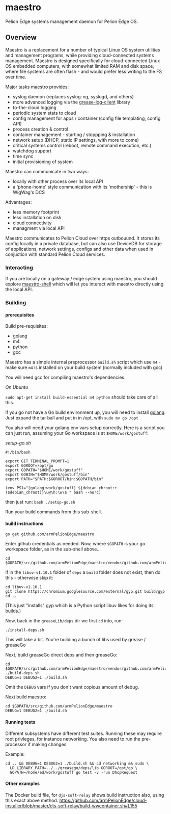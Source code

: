 # maestro
Pelion Edge systems management daemon for Pelion Edge OS. 

## Overview

Maestro is a replacement for a number of typical Linux OS system utilities and management programs, while providing cloud-connected systems management. Maestro is designed specifically for cloud-connected Linux OS embedded computers, with somewhat limited RAM and disk space, where file systems are often flash - and would prefer less writing to the FS over time.

Major tasks maestro provides:
- syslog daemon (replaces syslog-ng, syslogd, and others)
- more advanced logging via the [grease-log-client](https://github.com/armPelionEdge/grease-log-client) library
- to-the-cloud logging
- periodic system stats to cloud
- config management for apps / container (config file templating, config API)
- process creation & control
- container management - starting / stoppping & installation
- network setup (DHCP, static IP settings, with more to come)
- critical systems control (reboot, remote command execution, etc.)
- watchdog support
- time sync
- initial provisioning of system

Maestro can communicate in two ways:
- locally with other process over its local API
- a 'phone-home' style communication with its 'mothership' - this is WigWag's DCS

Advantages:
- less memory footprint
- less installation on disk
- cloud connectivity
- managment via local API

Maestro communicates to Pelion Cloud over https outbouund. It stores its config locally in a private database, but can also use DeviceDB for storage of applications, network settings, configs and other data when used in conjuction with standard Pelion Cloud services.

### Interacting

If you are locally on a gateway / edge system using maestro, you should explore [maestro-shell](https://github.com/armPelionEdge/maestro-shell) which will let you interact with maestro directly using the local API.

### Building

#### prerequisites

Build pre-requisites:

* golang
* m4
* python
* gcc

Maestro has a simple internal preprocessor `build.sh` script which use `m4` - make sure `m4` is installed on your build system (normally included with gcc)

You will need gcc for compiling maestro's dependencies.

*On Ubuntu*

`sudo apt-get install build-essential m4 python`  should take care of all this.

If you go not have a Go build environment up, you will need to install [golang](https://golang.org/dl/). Just expand the tar ball and put in in /opt, with `sudo mv go /opt`

You also will need your golang env vars setup correctly. Here is a script you can just run, assuming your Go workspace is at `$HOME/work/gostuff`:

*setup-go.sh*
```
#!/bin/bash

export GIT_TERMINAL_PROMPT=1
export GOROOT=/opt/go
export GOPATH="$HOME/work/gostuff"
export GOBIN="$HOME/work/gostuff/bin"
export PATH="$PATH:$GOROOT/bin:$GOPATH/bin"

(env PS1="[golang:work/gostuff] ${debian_chroot:+($debian_chroot)}\u@\h:\w\$ " bash --norc)

```

then just run: `bash ./setup-go.sh` 

Run your build commands from this sub-shell.

#### build instructions

`go get github.com/armPelionEdge/maestro`

Enter github credentials as needed. Now, where `$GOPATH` is your go workspace folder, as in the sub-shell above...

```
cd $GOPATH/src/github.com/armPelionEdge/maestro/vendor/github.com/armPelionEdge/greasego/deps/src/greaseLib/deps
```

If in the `libuv-v1.10.1` folder of `deps` a `build` folder does not exist, then do this - otherwise skip it:
```
cd libuv-v1.10.1
git clone https://chromium.googlesource.com/external/gyp.git build/gyp
cd ..
```

(This just "installs" gyp which is a Python script libuv likes for doing its builds.)

Now, back in the `greaseLib/deps` dir we first `cd` into, run:
```
./install-deps.sh
```

This will take a bit. You're building a bunch of libs used by grease / greaseGo

Next, build greaseGo direct deps and then greaseGo:
```
cd $GOPATH/src/github.com/armPelionEdge/maestro/vendor/github.com/armPelionEdge/greasego
./build-deps.sh
DEBUG=1 DEBUG2=1 ./build.sh
```

Omit the `DEBUG` vars if you don't want copious amount of debug.

Next build maestro:

```
cd $GOPATH/src/github.com/armPelionEdge/maestro
DEBUG=1 DEBUG2=1 ./build.sh
```

#### Running tests

Different subsystems have different test suites. Running these may require root privleges, for instance networking. You also need to run the pre-processor if making changes.

Example:

```
cd .. && DEBUG=1 DEBUG2=1 ./build.sh && cd networking && sudo \
  LD_LIBRARY_PATH=../../greasego/deps/lib GOROOT=/opt/go \
  GOPATH=/home/ed/work/gostuff go test -v -run DhcpRequest
```

#### Other examples

The Docker build file, for `djs-soft-relay` shows build instruction also, using this exact above method.
https://github.com/armPelionEdge/cloud-installer/blob/master/djs-soft-relay/build-wwcontainer.sh#L155

